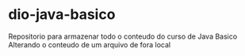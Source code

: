 # dio-java-basico
Repositorio para armazenar todo o conteudo do curso de Java Basico 
Alterando o conteudo de um arquivo de fora local
